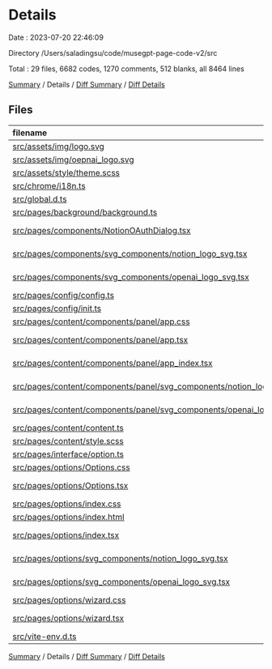 # Details

Date : 2023-07-20 22:46:09

Directory /Users/saladingsu/code/musegpt-page-code-v2/src

Total : 29 files,  6682 codes, 1270 comments, 512 blanks, all 8464 lines

[Summary](results.md) / Details / [Diff Summary](diff.md) / [Diff Details](diff-details.md)

## Files
| filename | language | code | comment | blank | total |
| :--- | :--- | ---: | ---: | ---: | ---: |
| [src/assets/img/logo.svg](/src/assets/img/logo.svg) | XML | 59 | 0 | 1 | 60 |
| [src/assets/img/oepnai_logo.svg](/src/assets/img/oepnai_logo.svg) | XML | 7 | 0 | 1 | 8 |
| [src/assets/style/theme.scss](/src/assets/style/theme.scss) | SCSS | 3 | 0 | 1 | 4 |
| [src/chrome/i18n.ts](/src/chrome/i18n.ts) | TypeScript | 8 | 0 | 5 | 13 |
| [src/global.d.ts](/src/global.d.ts) | TypeScript | 60 | 1 | 13 | 74 |
| [src/pages/background/background.ts](/src/pages/background/background.ts) | TypeScript | 557 | 229 | 66 | 852 |
| [src/pages/components/NotionOAuthDialog.tsx](/src/pages/components/NotionOAuthDialog.tsx) | TypeScript JSX | 172 | 15 | 10 | 197 |
| [src/pages/components/svg_components/notion_logo_svg.tsx](/src/pages/components/svg_components/notion_logo_svg.tsx) | TypeScript JSX | 16 | 0 | 1 | 17 |
| [src/pages/components/svg_components/openai_logo_svg.tsx](/src/pages/components/svg_components/openai_logo_svg.tsx) | TypeScript JSX | 15 | 0 | 1 | 16 |
| [src/pages/config/config.ts](/src/pages/config/config.ts) | TypeScript | 222 | 42 | 14 | 278 |
| [src/pages/config/init.ts](/src/pages/config/init.ts) | TypeScript | 40 | 7 | 5 | 52 |
| [src/pages/content/components/panel/app.css](/src/pages/content/components/panel/app.css) | CSS | 13 | 0 | 1 | 14 |
| [src/pages/content/components/panel/app.tsx](/src/pages/content/components/panel/app.tsx) | TypeScript JSX | 2,080 | 404 | 182 | 2,666 |
| [src/pages/content/components/panel/app_index.tsx](/src/pages/content/components/panel/app_index.tsx) | TypeScript JSX | 136 | 21 | 25 | 182 |
| [src/pages/content/components/panel/svg_components/notion_logo_svg.tsx](/src/pages/content/components/panel/svg_components/notion_logo_svg.tsx) | TypeScript JSX | 16 | 0 | 0 | 16 |
| [src/pages/content/components/panel/svg_components/openai_logo_svg.tsx](/src/pages/content/components/panel/svg_components/openai_logo_svg.tsx) | TypeScript JSX | 16 | 0 | 0 | 16 |
| [src/pages/content/content.ts](/src/pages/content/content.ts) | TypeScript | 2 | 4 | 2 | 8 |
| [src/pages/content/style.scss](/src/pages/content/style.scss) | SCSS | 57 | 3 | 8 | 68 |
| [src/pages/interface/option.ts](/src/pages/interface/option.ts) | TypeScript | 29 | 3 | 5 | 37 |
| [src/pages/options/Options.css](/src/pages/options/Options.css) | CSS | 8 | 0 | 1 | 9 |
| [src/pages/options/Options.tsx](/src/pages/options/Options.tsx) | TypeScript JSX | 2,403 | 395 | 116 | 2,914 |
| [src/pages/options/index.css](/src/pages/options/index.css) | CSS | 0 | 0 | 1 | 1 |
| [src/pages/options/index.html](/src/pages/options/index.html) | HTML | 11 | 0 | 2 | 13 |
| [src/pages/options/index.tsx](/src/pages/options/index.tsx) | TypeScript JSX | 28 | 1 | 5 | 34 |
| [src/pages/options/svg_components/notion_logo_svg.tsx](/src/pages/options/svg_components/notion_logo_svg.tsx) | TypeScript JSX | 16 | 0 | 0 | 16 |
| [src/pages/options/svg_components/openai_logo_svg.tsx](/src/pages/options/svg_components/openai_logo_svg.tsx) | TypeScript JSX | 16 | 0 | 0 | 16 |
| [src/pages/options/wizard.css](/src/pages/options/wizard.css) | CSS | 0 | 0 | 1 | 1 |
| [src/pages/options/wizard.tsx](/src/pages/options/wizard.tsx) | TypeScript JSX | 692 | 144 | 44 | 880 |
| [src/vite-env.d.ts](/src/vite-env.d.ts) | TypeScript | 0 | 1 | 1 | 2 |

[Summary](results.md) / Details / [Diff Summary](diff.md) / [Diff Details](diff-details.md)